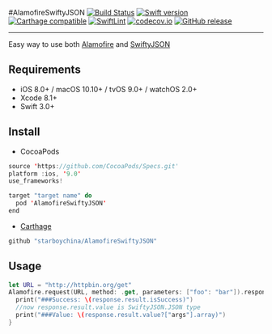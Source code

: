 #AlamofireSwiftyJSON
[![Build Status](https://travis-ci.org/starboychina/AlamofireSwiftyJSON.svg)](https://travis-ci.org/starboychina/AlamofireSwiftyJSON)
[![Swift version](https://img.shields.io/badge/swift-3.0-orange.svg)](https://developer.apple.com/swift/)
[![Carthage compatible](https://img.shields.io/badge/Carthage-compatible-4BC51D.svg?style=flat)](https://github.com/Carthage/Carthage)
[![SwiftLint](https://img.shields.io/badge/SwiftLint-passing-brightgreen.svg)](https://github.com/realm/SwiftLint)
[![codecov.io](https://codecov.io/github/starboychina/AlamofireSwiftyJSON/coverage.svg?branch=master)](https://codecov.io/gh/starboychina/AlamofireSwiftyJSON?branch=master)
[![GitHub release](https://img.shields.io/github/release/starboychina/AlamofireSwiftyJSON.svg)](https://github.com/starboychina/AlamofireSwiftyJSON/releases)

---
Easy way to use both [Alamofire](https://github.com/Alamofire/Alamofire) and [SwiftyJSON](https://github.com/SwiftyJSON/SwiftyJSON)

## Requirements

- iOS 8.0+ / macOS 10.10+ / tvOS 9.0+ / watchOS 2.0+
- Xcode 8.1+
- Swift 3.0+

## Install

- CocoaPods

```swift
source 'https://github.com/CocoaPods/Specs.git'
platform :ios, '9.0'
use_frameworks!

target "target name" do
  pod 'AlamofireSwiftyJSON'
end

```

- [Carthage](https://github.com/Carthage/Carthage)

```swift
github "starboychina/AlamofireSwiftyJSON"
```

## Usage

```swift
let URL = "http://httpbin.org/get"
Alamofire.request(URL, method: .get, parameters: ["foo": "bar"]).responseSwiftyJSON { response in
  print("###Success: \(response.result.isSuccess)")
  //now response.result.value is SwiftyJSON.JSON type
  print("###Value: \(response.result.value?["args"].array)")
}

```

